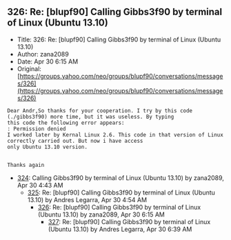 ## 326: Re: [blupf90] Calling Gibbs3f90 by terminal of Linux (Ubuntu 13.10)

- Title: 326: Re: [blupf90] Calling Gibbs3f90 by terminal of Linux (Ubuntu 13.10)
- Author: zana2089
- Date: Apr 30 6:15 AM
- Original: [https://groups.yahoo.com/neo/groups/blupf90/conversations/messages/326](https://groups.yahoo.com/neo/groups/blupf90/conversations/messages/326)

```
Dear Andr,So thanks for your cooperation. I try by this code (./gibbs3f90) more time, but it was useless. By typing
this code the following error appears:
: Permission denied
I worked later by Kernal Linux 2.6. This code in that version of Linux correctly carried out. But now i have access
only Ubuntu 13.10 version.


Thanks again
```

- [324](0324.md): Calling Gibbs3f90 by terminal of Linux (Ubuntu 13.10) by zana2089, Apr 30 4:43 AM
    - [325](0325.md): Re: [blupf90] Calling Gibbs3f90 by terminal of Linux (Ubuntu 13.10) by Andres Legarra, Apr 30 4:54 AM
        - [326](0326.md): Re: [blupf90] Calling Gibbs3f90 by terminal of Linux (Ubuntu 13.10) by zana2089, Apr 30 6:15 AM
            - [327](0327.md): Re: [blupf90] Calling Gibbs3f90 by terminal of Linux (Ubuntu 13.10) by Andres Legarra, Apr 30 6:39 AM
